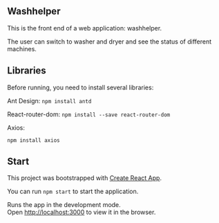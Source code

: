 ## Washhelper

This is the front end of a web application: washhelper.

The user can switch to washer and dryer and see the status of different machines.

## Libraries

Before running, you need to install several libraries:

Ant Design:
`npm install antd`

React-router-dom:
`npm install --save react-router-dom`

Axios:

`npm install axios`

## Start

This project was bootstrapped with [Create React App](https://github.com/facebook/create-react-app).

You can run `npm start` to start the application.

Runs the app in the development mode.<br />
Open [http://localhost:3000](http://localhost:3000) to view it in the browser.




